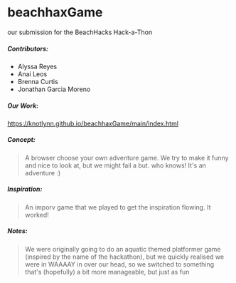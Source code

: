 # beachhaxGame
our submission for the BeachHacks Hack-a-Thon

##### Contributors:
  - Alyssa Reyes
  - Anai Leos
  - Brenna Curtis
  - Jonathan Garcia Moreno


##### Our Work:
https://knotlynn.github.io/beachhaxGame/main/index.html

##### Concept:
> A browser choose your own adventure game. We try to make it funny and nice to look at, but we might fail a but. who knows! It's an adventure :)

##### Inspiration:
> An imporv game that we played to get the inspiration flowing. It worked!

##### Notes:
> We were originally going to do an aquatic themed platformer game (inspired by the name of the hackathon), but we quickly realised we were in WAAAAY in over our head, so we switched to something that's (hopefully) a bit more manageable, but just as fun
